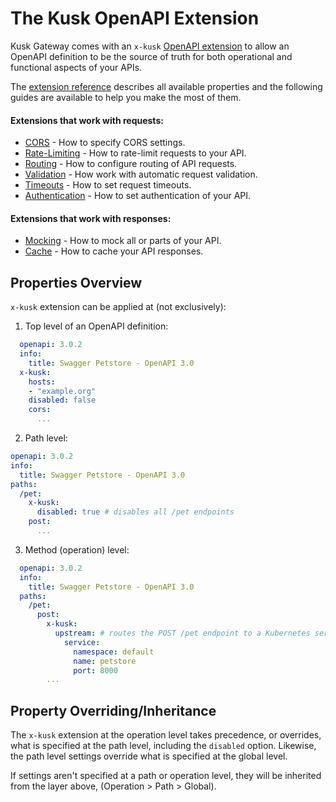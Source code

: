 # The Kusk OpenAPI Extension

Kusk Gateway comes with an `x-kusk` [OpenAPI extension](https://swagger.io/specification/#specification-extensions) to allow
an OpenAPI definition to be the source of truth for both operational and functional aspects of your APIs.

The [extension reference](../extension) describes all available properties and the following guides are 
available to help you make the most of them.

#### Extensions that work with requests:
- [CORS](cors.md) - How to specify CORS settings.
- [Rate-Limiting](rate-limit) - How to rate-limit requests to your API.
- [Routing](routing) - How to configure routing of API requests.
- [Validation](validation) - How work with automatic request validation.
- [Timeouts](timeouts) - How to set request timeouts.
- [Authentication](authentication/custom-auth-upstream) - How to set authentication of your API.

#### Extensions that work with responses: 
- [Mocking](mocking) - How to mock all or parts of your API.
- [Cache](cache) - How to cache your API responses.
## **Properties Overview**

`x-kusk` extension can be applied at (not exclusively):

1. Top level of an OpenAPI definition:
```yaml
  openapi: 3.0.2
  info:
    title: Swagger Petstore - OpenAPI 3.0
  x-kusk:
    hosts:
    - "example.org"
    disabled: false
    cors:
      ...
```

2. Path level:
```yaml
openapi: 3.0.2
info:
  title: Swagger Petstore - OpenAPI 3.0
paths:
  /pet:
    x-kusk:
      disabled: true # disables all /pet endpoints
    post:
      ...
```

3. Method (operation) level:
```yaml
  openapi: 3.0.2
  info:
    title: Swagger Petstore - OpenAPI 3.0
  paths:
    /pet:
      post:
        x-kusk:
          upstream: # routes the POST /pet endpoint to a Kubernetes service
            service:
              namespace: default
              name: petstore
              port: 8000
        ...
```

## **Property Overriding/Inheritance**

The `x-kusk` extension at the operation level takes precedence, or overrides, what is specified at the path level, including the `disabled` option.
Likewise, the path level settings override what is specified at the global level.

If settings aren't specified at a path or operation level, they will be inherited from the layer above, (Operation > Path > Global).
